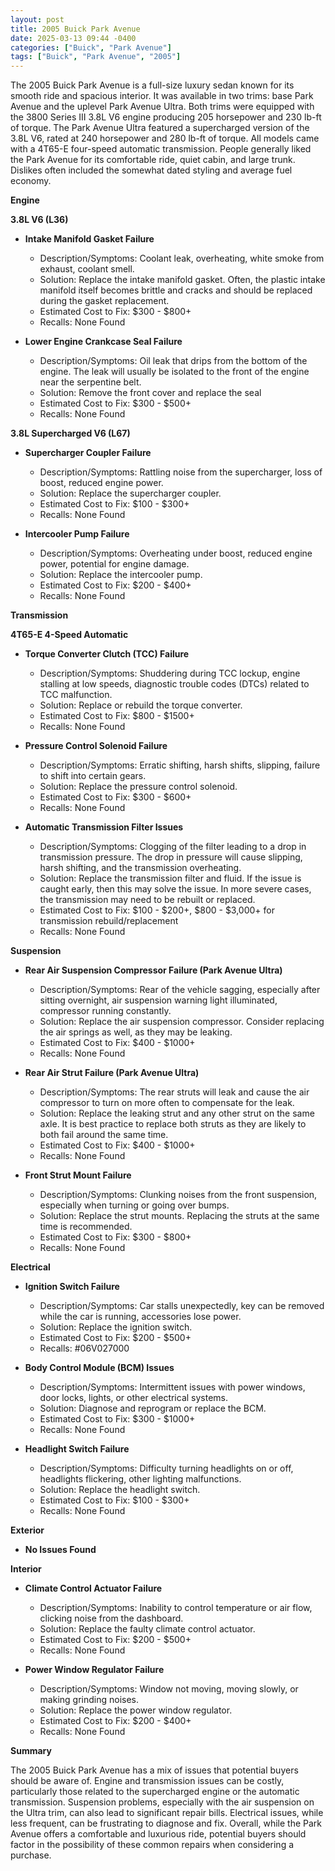 ```yaml
---
layout: post
title: 2005 Buick Park Avenue
date: 2025-03-13 09:44 -0400
categories: ["Buick", "Park Avenue"]
tags: ["Buick", "Park Avenue", "2005"]
---
```

The 2005 Buick Park Avenue is a full-size luxury sedan known for its smooth ride and spacious interior. It was available in two trims: base Park Avenue and the uplevel Park Avenue Ultra. Both trims were equipped with the 3800 Series III 3.8L V6 engine producing 205 horsepower and 230 lb-ft of torque. The Park Avenue Ultra featured a supercharged version of the 3.8L V6, rated at 240 horsepower and 280 lb-ft of torque. All models came with a 4T65-E four-speed automatic transmission. People generally liked the Park Avenue for its comfortable ride, quiet cabin, and large trunk. Dislikes often included the somewhat dated styling and average fuel economy.

**Engine**

**3.8L V6 (L36)**

* **Intake Manifold Gasket Failure**
    * Description/Symptoms: Coolant leak, overheating, white smoke from exhaust, coolant smell.
    * Solution: Replace the intake manifold gasket. Often, the plastic intake manifold itself becomes brittle and cracks and should be replaced during the gasket replacement.
    * Estimated Cost to Fix: $300 - $800+
    * Recalls: None Found

* **Lower Engine Crankcase Seal Failure**
    * Description/Symptoms: Oil leak that drips from the bottom of the engine. The leak will usually be isolated to the front of the engine near the serpentine belt.
    * Solution: Remove the front cover and replace the seal
    * Estimated Cost to Fix: $300 - $500+
    * Recalls: None Found

**3.8L Supercharged V6 (L67)**

* **Supercharger Coupler Failure**
    * Description/Symptoms: Rattling noise from the supercharger, loss of boost, reduced engine power.
    * Solution: Replace the supercharger coupler.
    * Estimated Cost to Fix: $100 - $300+
    * Recalls: None Found

* **Intercooler Pump Failure**
    * Description/Symptoms: Overheating under boost, reduced engine power, potential for engine damage.
    * Solution: Replace the intercooler pump.
    * Estimated Cost to Fix: $200 - $400+
    * Recalls: None Found

**Transmission**

**4T65-E 4-Speed Automatic**

* **Torque Converter Clutch (TCC) Failure**
    * Description/Symptoms: Shuddering during TCC lockup, engine stalling at low speeds, diagnostic trouble codes (DTCs) related to TCC malfunction.
    * Solution: Replace or rebuild the torque converter.
    * Estimated Cost to Fix: $800 - $1500+
    * Recalls: None Found

* **Pressure Control Solenoid Failure**
    * Description/Symptoms: Erratic shifting, harsh shifts, slipping, failure to shift into certain gears.
    * Solution: Replace the pressure control solenoid.
    * Estimated Cost to Fix: $300 - $600+
    * Recalls: None Found

* **Automatic Transmission Filter Issues**
    * Description/Symptoms: Clogging of the filter leading to a drop in transmission pressure. The drop in pressure will cause slipping, harsh shifting, and the transmission overheating.
    * Solution: Replace the transmission filter and fluid. If the issue is caught early, then this may solve the issue. In more severe cases, the transmission may need to be rebuilt or replaced.
    * Estimated Cost to Fix: $100 - $200+, $800 - $3,000+ for transmission rebuild/replacement
    * Recalls: None Found

**Suspension**

* **Rear Air Suspension Compressor Failure (Park Avenue Ultra)**
    * Description/Symptoms: Rear of the vehicle sagging, especially after sitting overnight, air suspension warning light illuminated, compressor running constantly.
    * Solution: Replace the air suspension compressor. Consider replacing the air springs as well, as they may be leaking.
    * Estimated Cost to Fix: $400 - $1000+
    * Recalls: None Found

* **Rear Air Strut Failure (Park Avenue Ultra)**
    * Description/Symptoms: The rear struts will leak and cause the air compressor to turn on more often to compensate for the leak.
    * Solution: Replace the leaking strut and any other strut on the same axle. It is best practice to replace both struts as they are likely to both fail around the same time.
    * Estimated Cost to Fix: $400 - $1000+
    * Recalls: None Found

* **Front Strut Mount Failure**
    * Description/Symptoms: Clunking noises from the front suspension, especially when turning or going over bumps.
    * Solution: Replace the strut mounts. Replacing the struts at the same time is recommended.
    * Estimated Cost to Fix: $300 - $800+
    * Recalls: None Found

**Electrical**

* **Ignition Switch Failure**
    * Description/Symptoms: Car stalls unexpectedly, key can be removed while the car is running, accessories lose power.
    * Solution: Replace the ignition switch.
    * Estimated Cost to Fix: $200 - $500+
    * Recalls: #06V027000

* **Body Control Module (BCM) Issues**
    * Description/Symptoms: Intermittent issues with power windows, door locks, lights, or other electrical systems.
    * Solution: Diagnose and reprogram or replace the BCM.
    * Estimated Cost to Fix: $300 - $1000+
    * Recalls: None Found

* **Headlight Switch Failure**
    * Description/Symptoms: Difficulty turning headlights on or off, headlights flickering, other lighting malfunctions.
    * Solution: Replace the headlight switch.
    * Estimated Cost to Fix: $100 - $300+
    * Recalls: None Found

**Exterior**

* **No Issues Found**

**Interior**

* **Climate Control Actuator Failure**
    * Description/Symptoms: Inability to control temperature or air flow, clicking noise from the dashboard.
    * Solution: Replace the faulty climate control actuator.
    * Estimated Cost to Fix: $200 - $500+
    * Recalls: None Found

* **Power Window Regulator Failure**
    * Description/Symptoms: Window not moving, moving slowly, or making grinding noises.
    * Solution: Replace the power window regulator.
    * Estimated Cost to Fix: $200 - $400+
    * Recalls: None Found

**Summary**

The 2005 Buick Park Avenue has a mix of issues that potential buyers should be aware of. Engine and transmission issues can be costly, particularly those related to the supercharged engine or the automatic transmission. Suspension problems, especially with the air suspension on the Ultra trim, can also lead to significant repair bills. Electrical issues, while less frequent, can be frustrating to diagnose and fix. Overall, while the Park Avenue offers a comfortable and luxurious ride, potential buyers should factor in the possibility of these common repairs when considering a purchase.

